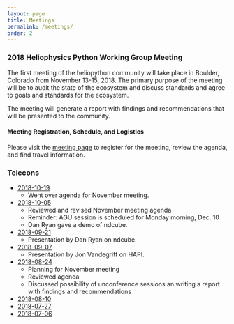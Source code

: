 ```yaml
---
layout: page
title: Meetings
permalink: /meetings/
order: 2
---
```

### 2018 Heliophysics Python Working Group Meeting 

The first meeting of the heliopython community will take place in Boulder, Colorado from November 13-15, 2018. The primary purpose of the meeting will be to audit the state of the ecosystem and discuss standards and agree to goals and standards for the ecosystem.

The meeting will generate a report with findings and recommendations that will be presented to the community.

#### Meeting Registration, Schedule, and Logistics

Please visit the [meeting page](http://lasp.colorado.edu/home/hcpwg-meeting/) to register for the meeting, review the agenda, and find travel information.

### Telecons

* [2018-10-19](https://drive.google.com/open?id=1VgpR6eLZ-JZ2Y9NQrxy-kw0DVKdVLTYV)
  * Went over agenda for November meeting.  
* [2018-10-05](https://drive.google.com/open?id=1_vZ_1TI1P5vtgmRbU01Ufy6FEREi5fOv)
  * Reviewed and revised November meeting agenda
  * Reminder: AGU session is scheduled for Monday morning, Dec. 10
  * Dan Ryan gave a demo of ndcube.
* [2018-09-21](https://drive.google.com/open?id=1KVvFam8zk_LG_UEZOEigB9l1nJkegZ8A)
  * Presentation by Dan Ryan on ndcube.
* [2018-09-07](http://datashop.elasticbeanstalk.com/hapi)
  * Presentation by Jon Vandegriff on HAPI.
* [2018-08-24](https://drive.google.com/open?id=19eL7iJdzwjvgvo1L3EpHAaJYkeRMflD_)
  * Planning for November meeting
  * Reviewed agenda
  * Discussed possibility of unconference sessions an writing a report with findings and recommendations
* [2018-08-10](https://drive.google.com/open?id=1CHZm5NbicoB0djvpQXZjDagVBjQMIjj4)
* [2018-07-27](https://drive.google.com/open?id=15-W7BSp-BZ9B08sHXm5LfJIw-4XVfLoN)
* [2018-07-06](https://drive.google.com/open?id=1XppfiUg2BSxfF1opF8SW2IG4sFqzESPI)
